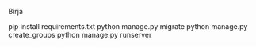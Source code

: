 Birja


pip install requirements.txt
python manage.py migrate
python manage.py create_groups
python manage.py runserver
